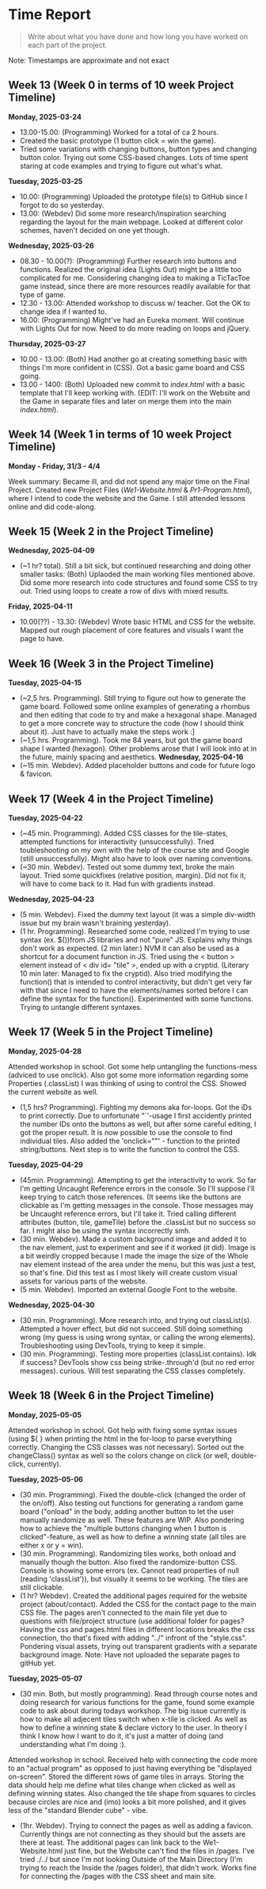 # Time Report

> Write about what you have done and how long you have worked on each part of the project.

Note: Timestamps are approximate and not exact

## Week 13 (Week 0 in terms of 10 week Project Timeline)
**Monday, 2025-03-24**
  - 13.00-15.00: (Programming) Worked for a total of ca 2 hours.
  - Created the basic prototype (1 button click = win the game).
  - Tried some variations with changing buttons, button types and changing button color. Trying out some CSS-based changes. Lots of time spent staring at code examples and trying to figure out what's what.
    
**Tuesday, 2025-03-25**
  - 10.00: (Programming) Uploaded the prototype file(s) to GitHub since I forgot to do so yesterday.
  - 13.00: (Webdev) Did some more research/inspiration searching regarding the layout for the main webpage. Looked at different color schemes, haven't decided on one yet though.

  **Wednesday, 2025-03-26**
  - 08.30 - 10.00(?): (Programming) Further research into buttons and functions. Realized the original idea (Lights Out) might be a little too complicated for me. Considering changing idea to making a TicTacToe game instead, since there are more resources readily 
  available for that type of game.
  - 12.30 - 13.00: Attended workshop to discuss w/ teacher. Got the OK to change idea if I wanted to.
  - 16.00: (Programming) Might've had an Eureka moment. Will continue with Lights Out for now. Need to do more reading on loops and jQuery.

  **Thursday, 2025-03-27**
  - 10.00 - 13.00: (Both) Had another go at creating something basic with things I'm more confident in (CSS). Got a basic game board and CSS going.
  - 13.00 - 1400: (Both) Uploaded new commit to *index.html* with a basic template that I'll keep working with. (EDIT: I'll work on the Website and the Game in separate files and later on merge them into the main *index.html*).
  
## Week 14 (Week 1 in terms of 10 week Project Timeline)
**Monday - Friday, 31/3 - 4/4**

Week summary: Became ill, and did not spend any major time on the Final Project. Created new Project Files (*We1-Website.html* & *Pr1-Program.html*), where I intend to code the website and the Game. I still attended lessons online and did code-along. 

## Week 15 (Week 2 in the Project Timeline)
**Wednesday, 2025-04-09**
- (~1 hr? total). Still a bit sick, but continued researching and doing other smaller tasks: (Both) Uplaoded the main working files mentioned above. Did some more research into code structures and found some CSS to try out. Tried using loops to create a row of divs with mixed results.

**Friday, 2025-04-11**
- 10.00(??) - 13.30: (Webdev) Wrote basic HTML and CSS for the website. Mapped out rough placement of core features and visuals I want the page to have.

## Week 16 (Week 3 in the Project Timeline)
**Tuesday, 2025-04-15**
- (~2,5 hrs. Programming). Still trying to figure out how to generate the game board. Followed some online examples of generating a rhombus and then editing that code to try and make a hexagonal shape. Managed to get a more concrete way to structure the code (how I should think about it). Just have to actually make the steps work :]
- (~1,5 hrs. Programming). Took me 84 years, but got the game board shape I wanted (hexagon). Other problems arose that I will look into at in the future, mainly spacing and aesthetics.
**Wednesday, 2025-04-16**
- (~15 min. Webdev). Added placeholder buttons and code for future logo & favicon.
  
## Week 17 (Week 4 in the Project Timeline)
**Tuesday, 2025-04-22**
- (~45 min. Programming). Added CSS classes for the tile-states, attempted functions for interactivity (unsuccessfully). Tried toubleshooting on my own with the help of the course site and Google (still unsuccessfully). Might also have to look over naming conventions.
- (~30 min. Webdev). Tested out some dummy text, broke the main layout. Tried some quickfixes (relative position, margin). Did not fix it, will have to come back to it. Had fun with gradients instead.
  
**Wednesday, 2025-04-23**
- (5 min. Webdev). Fixed the dummy text layout (it was a simple div-width issue but my brain wasn't braining yesterday).
- (1 hr. Programming). Researched some code, realized I'm trying to use syntax (ex. $())from JS libraries and not "pure" JS. Explains why things don't work as expected. (2 min later:) NVM it can also be used as a shortcut for a document function in JS.
 Tried using the < button > element instead of < div id= "tile" >, ended up with a cryptid. (Literary 10 min later: Managed to fix the cryptid). Also tried modifying the function() that is intended to control interactivity, but didn't get very far with that since 
 I need to have the elements/names sorted before I can define the syntax for the function(). Experimented with some functions. Trying to untangle different syntaxes.

## Week 17 (Week 5 in the Project Timeline)
**Monday, 2025-04-28**

 Attended workshop in school. Got some help untangling the functions-mess (adviced to use onclick). Also got some more information regarding some Properties (.classList) I was thinking of using to control the CSS. Showed the current website as well. 
- (1,5 hrs? Programming). Fighting my demons aka for-loops. Got the iDs to print correctly. Due to unfortunate "´'-usage I first accidently printed the number IDs onto the buttons as well, but after some careful editing, I got the proper result. It is now possible to use the console to find individual tiles. Also added the 'onclick=""' - function to the printed string/buttons. Next step is to write the function to control the CSS.

**Tuesday, 2025-04-29**
- (45min. Programming). Attempting to get the interactivity to work. So far I'm getting Uncaught Reference errors in the console. So I'll suppose I'll keep trying to catch those references. (It seems like the buttons are clickable as I'm getting messages in the console. Those messages may be Uncaught reference errors, but I'll take it. Tried calling different attributes (button, tile, gameTile) before the .classList but no success so far. I might also be using the syntax incorrectly smh.
- (30 min. Webdev). Made a custom background image and added it to the nav element, just to experiment and see if it worked (it did). Image is a bit weirdly cropped because I made the image the size of the Whole nav element instead of the area under the menu, but this was just a test, so that's fine. Did this test as I most likely will create custom visual assets for various parts of the website.
- (5 min. Webdev). Imported an external Google Font to the website.

**Wednesday, 2025-04-30**
- (30 min. Programming). More research into, and trying out classList(s). Attempted a hover effect, but did not succeed. Still doing something wrong (my guess is using wrong syntax, or calling the wrong elements). Troubleshooting using DevTools, trying to keep it simple.
- (30 min. Programming). Testing more properties (classList.contains). Idk if success? DevTools show css being strike-.through'd (but no red error messages). curious. Will test separating the CSS classes completely.

## Week 18 (Week 6 in the Project Timeline)
**Monday, 2025-05-05**

Attended workshop in school. Got help with fixing some syntax issues (using ${ } when printing the html in the for-loop to parse everything correctly. Changing the CSS classes was not necessary). Sorted out the changeClass() syntax as well so the colors change on click (or well, double-click, currently).

**Tuesday, 2025-05-06**
- (30 min. Programming). Fixed the double-click (changed the order of the on/off). Also testing out functions for generating a random game board ("onload" in the body, adding another button to let the user manually randomize as well. These features are WIP. Also pondering how to achieve the "multiple buttons changing when 1 button is clicked"-feature, as well as how to define a winning state (all tiles are either x or y = win).
- (30 min. Programming). Randomizing tiles works, both onload and manually though the button. Also fixed the randomize-button CSS. Console is showing some errors (ex.  Cannot read properties of null (reading 'classList')), but visually it seems to be working. The tiles are still clickable.
- (1 hr? Webdev). Created the additional pages required for the website project (about/contact). Added the CSS for the contact page to the main CSS file. The pages aren't connected to the main file yet due to questions with file/project structure (use additional folder for pages? Having the css and pages.html files in different locations breaks the css connection, tho that's fixed with adding "../" infront of the "style.css". Pondering visual assets, trying out transparent gradients with a separate background image.
Note: Have not uploaded the separate pages to gitHub yet.

**Tuesday, 2025-05-07**
- (30 min. Both, but mostly programming). Read through course notes and doing research for various functions for the game, found some example code to ask about during todays workshop. The big issue currently is how to make all adjecent tiles switch when x-tile is clicked. As well as how to define a winning state & declare victory to the user. In theory I think I know how I want to do it, it's just a matter of doing (and understanding what I'm doing :).
  
Attended workshop in school. Received help with connecting the code more to an "actual program" as opposed to just having everything be "displayed on-screen". Stored the different rows of game tiles in arrays. Storing the data should help me define what tiles change when clicked as well as defining winning states. Also changed the tile shape from squares to circles because circles are nice and (imo) looks a bit more polished, and it gives less of the "standard Blender cube" - vibe.

- (1hr. Webdev). Trying to connect the pages as well as adding a favicon. Currently things are not connecting as they should but the assets are there at least. The additional pages can link back to the We1-Website.html just fine, but the Website can't find the files in /pages. I've tried ./../ but since I'm not looking Outside of the Main Directory (I'm trying to reach the Inside the /pages folder), that didn't work. Works fine for connecting the /pages with the CSS sheet and main site.

